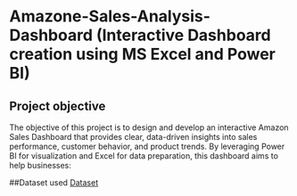 # Amazone-Sales-Analysis-Dashboard (Interactive Dashboard creation using MS Excel and Power BI)
## Project objective
The objective of this project is to design and develop an interactive Amazon Sales Dashboard that provides clear, data-driven insights into sales performance, customer behavior, and product trends. By leveraging Power BI for visualization and Excel for data preparation, this dashboard aims to help businesses:

##Dataset used 
<a href =" https://github.com/Vishalyadavroy/Data-Analysis-Dashboard./blob/main/Amazon_Sales_Data.xlsx"> Dataset </a>
